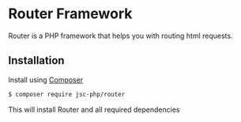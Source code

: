 # Router Framework

Router is a PHP framework that helps you with routing html requests.

## Installation

Install using [Composer](https://getcomposer.org/)

```bash
$ composer require jsc-php/router
```
This will install Router and all required dependencies